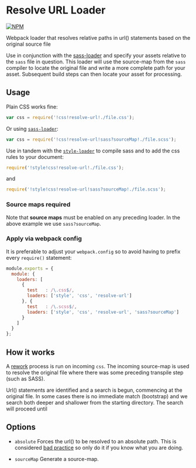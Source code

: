 # Resolve URL Loader

[![NPM](https://nodei.co/npm/resolve-url-loader.png)](http://github.com/bholloway/resolve-url-loader)

Webpack loader that resolves relative paths in url() statements based on the original source file

Use in conjunction with the [sass-loader](https://www.npmjs.com/package/sass-loader) and specify your assets relative
to the `sass` file in question. This loader will use the source-map from the `sass` compiler to locate the original file
and write a more complete path for your asset. Subsequent build steps can then locate your asset for processing.

## Usage

Plain CSS works fine:

``` javascript
var css = require('!css!resolve-url!./file.css');
```

Or using [`sass-loader`](https://github.com/jtangelder/sass-loader):

``` javascript
var css = require('!css!resolve-url!sass?sourceMap!./file.scss');
```

Use in tandem with the [`style-loader`](https://github.com/webpack/style-loader) to compile sass and to add the css 
rules to your document:

``` javascript
require('!style!css!resolve-url!./file.css');
```
and
``` javascript
require('!style!css!resolve-url!sass?sourceMap!./file.scss');
```

### Source maps required

Note that **source maps** must be enabled on any preceding loader. In the above example we use `sass?sourceMap`.

### Apply via webpack config

It is preferable to adjust your `webpack.config` so to avoid having to prefix every `require()` statement:

``` javascript
module.exports = {
  module: {
    loaders: [
      {
        test   : /\.css$/,
        loaders: ['style', 'css', 'resolve-url']
      }, {
        test   : /\.scss$/,
        loaders: ['style', 'css', 'resolve-url', 'sass?sourceMap']
      }
    ]
  }
};
```

## How it works

A [rework](https://github.com/reworkcss/rework) process is run on incoming `css`. The incoming source-map is used to
resolve the original file where there was some preceding transpile step (such as SASS).

Url() statements are identified and a search is begun, commencing at the original file. In some cases there is no
immediate match (<cough>bootstrap</cough>) and we search both deeper and shallower from the starting directory. The
search will proceed until 

## Options

* `absolute` Forces the url() to be resolved to an absolute path. This is considered 
[bad practice](http://webpack.github.io/docs/how-to-write-a-loader.html#should-not-embed-absolute-paths) so only do it
if you know what you are doing.

* `sourceMap` Generate a source-map.
